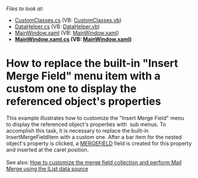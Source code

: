 <!-- default file list -->
*Files to look at*:

* [CustomClasses.cs](./CS/WpfApplication1/Data/CustomClasses.cs) (VB: [CustomClasses.vb](./VB/WpfApplication1/Data/CustomClasses.vb))
* [DataHelper.cs](./CS/WpfApplication1/Data/DataHelper.cs) (VB: [DataHelper.vb](./VB/WpfApplication1/Data/DataHelper.vb))
* [MainWindow.xaml](./CS/WpfApplication1/MainWindow.xaml) (VB: [MainWindow.xaml](./VB/WpfApplication1/MainWindow.xaml))
* **[MainWindow.xaml.cs](./CS/WpfApplication1/MainWindow.xaml.cs) (VB: [MainWindow.xaml](./VB/WpfApplication1/MainWindow.xaml))**
<!-- default file list end -->
# How to replace the built-in "Insert Merge Field" menu item with a custom one to display the referenced object's properties


This example illustrates how to customize the "Insert Merge Field" menu to display the referenced object's properties with  sub menus. To accomplish this task, it is necessary to replace the built-in InsertMergeFieldItem with a custom one. After a bar item for the nested object's property is clicked, a <a href="https://documentation.devexpress.com/WPF/10303/Controls-and-Libraries/Rich-Text-Editor/Fields/Field-Codes/MERGEFIELD">MERGEFIELD</a> field is created for this property and inserted at the caret position.<br><br>See also: <a href="https://www.devexpress.com/Support/Center/p/T532297">How to customize the merge field collection and perform Mail Merge using the IList data source</a>

<br/>


